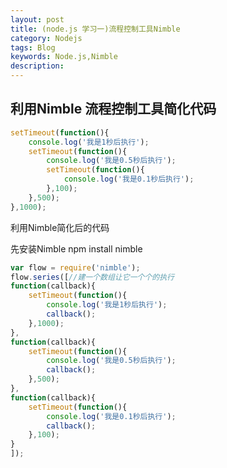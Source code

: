 ```yaml
---
layout: post
title: (node.js 学习一)流程控制工具Nimble
category: Nodejs
tags: Blog
keywords: Node.js,Nimble
description: 
---
```


## 利用Nimble 流程控制工具简化代码

```js
setTimeout(function(){
	console.log('我是1秒后执行');
	setTimeout(function(){
		console.log('我是0.5秒后执行');
		setTimeout(function(){
			console.log('我是0.1秒后执行');
		},100);
	},500);
},1000);
```

利用Nimble简化后的代码

先安装Nimble
npm install nimble


```js
var flow = require('nimble');
flow.series([//建一个数组让它一个个的执行
function(callback){
	setTimeout(function(){
		console.log('我是1秒后执行');
		callback();
	},1000);
},
function(callback){
	setTimeout(function(){
		console.log('我是0.5秒后执行');
		callback();
	},500);
},
function(callback){
	setTimeout(function(){
		console.log('我是0.1秒后执行');
		callback();
	},100);
}
]);
```




